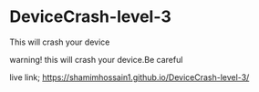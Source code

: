 # DeviceCrash-level-3
This will crash your device

warning!
 this will crash your device.Be careful
 
 live link; https://shamimhossain1.github.io/DeviceCrash-level-3/

